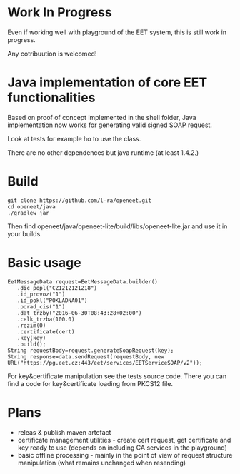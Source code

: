 # Work In Progress
Even if working well with playground of the EET system, this is still work in progress.

Any cotribuution is welcomed!


# Java implementation of core EET functionalities
Based on proof of concept implemented in the shell folder, Java implementation now works for generating valid signed SOAP request.

Look at tests for example ho to use the class.

There are no other dependences but java runtime (at least 1.4.2.)


# Build 
```
git clone https://github.com/l-ra/openeet.git
cd openeet/java
./gradlew jar
```
Then find openeet/java/openeet-lite/build/libs/openeet-lite.jar and use it in your builds.


# Basic usage

```
EetMessageData request=EetMessageData.builder()
   .dic_popl("CZ1212121218")
   .id_provoz("1")
   .id_pokl("POKLADNA01")
   .porad_cis("1")
   .dat_trzby("2016-06-30T08:43:28+02:00")
   .celk_trzba(100.0)
   .rezim(0)
   .certificate(cert)
   .key(key)
   .build();
String requestBody=request.generateSoapRequest(key);
String response=data.sendRequest(requestBody, new URL("https://pg.eet.cz:443/eet/services/EETServiceSOAP/v2"));
```

For key&certificate manipulation see the tests source code. There you can find a code for key&certificate loading from PKCS12 file.

# Plans

* releas & publish maven artefact
* certificate management utilities - create cert request, get certificate and key ready to use (depends on including CA services in the playground)
* basic offline processing - mainly in the point of view of request structure manipulation (what remains unchanged when resending)
